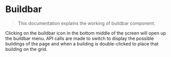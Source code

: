# Buildbar
> This documentation explains the working of buildbar component.

Clicking on the buildbar icon in the bottom middle of the screen will open up the buildbar menu.
API calls are made to switch to display the possible buildings of the page and when a building is double-clicked to place that building on the grid.